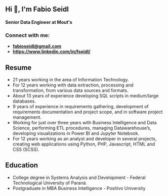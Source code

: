 <h2 align="left">Hi 👋, I'm Fabio Seidl</h2>
<h4 align="left">Senior Data Engineer at Mout's</h4>

<h3 align="left">Connect with me:</h3>

- **fabioseidl@gmail.com**
- **https://www.linkedin.com/in/fseidl/**


## Resume
- 21 years working in the area of Information Technology.
- For 12 years working with data extraction, processing and transformation, from various data sources and formats.
- About 13 years of experience developing SQL scripts in medium/large databases.
- 9 years of experience in requirements gathering, development of requirements documentation and project scope,
and in software project management.
- Working for just over three years with Business Intelligence and Data Science, performing ETL procedures,
managing Datawarehouse’s, developing visualizations in Power BI and Jupyter Notebook.
- For 12 years working as an analyst and developer in several projects, creating web applications using Python, PHP, Javascript, HTML and CSS (SCSS).

## Education
- College degree in Systems Analysis and Development - Federal Technological University of Paraná.
- Postgraduate in MBA Business Intelligence - Positivo University
